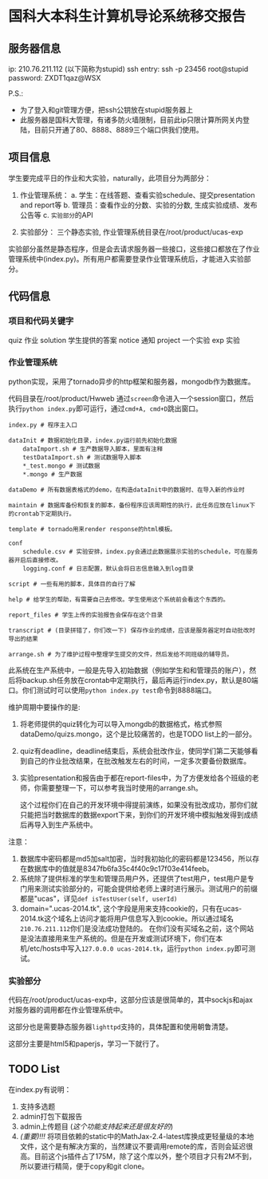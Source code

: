 # 国科大本科生计算机导论系统移交报告

## 服务器信息
ip: 210.76.211.112 (以下简称为stupid)
ssh entry: ssh -p 23456 root@stupid 
password: ZXDT1qaz@WSX

P.S.: 

* 为了登入和git管理方便，把ssh公钥放在stupid服务器上
* 此服务器是国科大管理，有诸多防火墙限制，目前此ip只限计算所网关内登陆，目前只开通了80、8888、8889三个端口供我们使用。

## 项目信息
学生要完成平日的作业和大实验，naturally，此项目分为两部分：

1. 作业管理系统：
	a. 学生：在线答题、查看实验schedule、提交presentation and report等
	b. 管理员：查看作业的分数、实验的分数, 生成实验成绩、发布公告等
	c. `实验部分`的API

2. 实验部分：
	三个静态实验, 作业管理系统目录在/root/product/ucas-exp
	
实验部分虽然是静态程序，但是会去请求服务器一些接口，这些接口都放在了作业管理系统中(index.py)。所有用户都需要登录作业管理系统后，才能进入实验部分。


## 代码信息

### 项目和代码关键字
quiz 作业
solution 学生提供的答案
notice 通知
project 一个实验
exp 实验

### 作业管理系统

python实现，采用了tornado异步的http框架和服务器，mongodb作为数据库。

代码目录在/root/product/Hwweb
通过`screen`命令进入一个session窗口，然后执行`python index.py`即可运行，通过`cmd+A, cmd+D`跳出窗口。

```
index.py # 程序主入口

dataInit # 数据初始化目录，index.py运行前先初始化数据
	dataImport.sh # 生产数据导入脚本，里面有注释
	testDataImport.sh # 测试数据导入脚本
	*_test.mongo # 测试数据
	*.mongo # 生产数据

dataDemo # 所有数据表格式的demo，在构造dataInit中的数据时、在导入新的作业时

maintain # 数据库备份和恢复的脚本，备份程序应该周期性的执行，此任务应放在linux下的crontab下定期执行。

template # tornado用来render response的html模板。

conf
	schedule.csv # 实验安排，index.py会通过此数据展示实验的schedule，可在服务器开启后直接修改。
	logging.conf # 日志配置，默认会将日志信息输入到log目录
	
script # 一些有用的脚本，具体目的自行了解

help # 给学生的帮助，有需要自己去修改。学生使用这个系统前会看这个东西的。

report_files # 学生上传的实验报告会保存在这个目录

transcript # (目录拼错了，你们改一下) 保存作业的成绩，应该是服务器定时自动批改时导出的结果

arrange.sh # 为了维护过程中整理学生提交的文件，然后发给不同班级的辅导员。
```

此系统在生产系统中，一般是先导入初始数据（例如学生和和管理员的账户），然后将backup.sh任务放在crontab中定期执行，最后再运行index.py，默认是80端口。你们测试时可以使用`python index.py test`命令到8888端口。

维护周期中要操作的是:

1. 将老师提供的quiz转化为可以导入mongdb的数据格式，格式参照dataDemo/quizs.mongo，这个是比较痛苦的，也是TODO list上的一部分。
2. quiz有deadline，deadline结束后，系统会批改作业，使同学们第二天能够看到自己的作业批改结果，在批改触发左右的时间，一定多次要备份数据库。
3. 实验presentation和报告由于都在report-files中，为了方便发给各个班级的老师，你需要整理一下，可以参考我当时使用的arrange.sh。

	这个过程你们在自己的开发环境中得提前演练，如果没有批改成功，那你们就只能把当时数据库的数据export下来，到你们的开发环境中模拟触发得到成绩后再导入到生产系统中。
	
注意：

1. 数据库中密码都是md5加salt加密，当时我初始化的密码都是123456，所以存在数据库中的值就是8347fb6fa35c4f40c9c17f03e414feeb。
2. 系统除了提供标准的学生和管理员用户外，还提供了test用户，test用户是专门用来测试实验部分的，可能会提供给老师上课时进行展示。测试用户的前缀都是"ucas"，详见`def isTestUser(self, userId)`
3. domain=".ucas-2014.tk", 这个字段是用来支持cookie的，只有在ucas-2014.tk这个域名上访问才能将用户信息写入到cookie。所以通过域名`210.76.211.112`你们是没法成功登陆的。
	在你们没有买域名之前，这个网站是没法直接用来生产系统的。但是在开发或测试环境下，你们在本机/etc/hosts中写入`127.0.0.0 ucas-2014.tk`，运行`python index.py`即可测试。
		
### 实验部分

代码在/root/product/ucas-exp中，这部分应该是很简单的，其中sockjs和ajax对服务器的调用都在作业管理系统中。

这部分也是需要静态服务器`lighttpd`支持的，具体配置和使用朝鲁清楚。

这部分主要是html5和paperjs，学习一下就行了。


## TODO List
在index.py有说明：
1. 支持多选题
2. admin打包下载报告
3. admin上传题目 (*这个功能支持起来还是很友好的*)
4. *(重要)!!!* 将项目依赖的static中的MathJax-2.4-latest库换成更轻量级的本地文件，这个是有解决方案的，当然建议不要调用remote的库，否则会延迟很高。目前这个js插件占了175M，除了这个库以外，整个项目才只有2M不到，所以要进行精简，便于copy和git clone。


